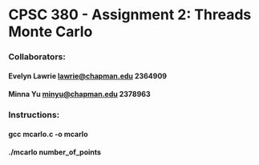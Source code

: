 # CPSC 380 -  Assignment 2: Threads Monte Carlo
### Collaborators:
#### Evelyn Lawrie lawrie@chapman.edu 2364909
#### Minna Yu minyu@chapman.edu 2378963

### Instructions:
#### gcc mcarlo.c -o mcarlo
#### ./mcarlo number_of_points

